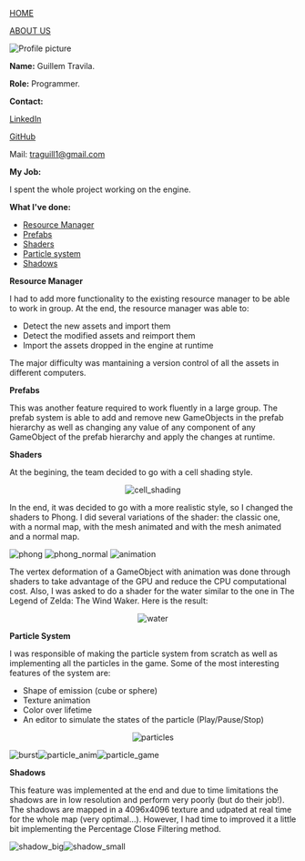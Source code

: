 [HOME](index.md)

[ABOUT US](about_us.md)

![Profile picture](http://i.imgur.com/DtNambh.png)     

**Name:** Guillem Travila.

**Role:** Programmer.

**Contact:**

[LinkedIn](www.linkedin.com/in/traguill)

[GitHub](https://github.com/traguill)

Mail: traguill1@gmail.com

**My Job:** 

I spent the whole project working on the engine. 

**What I've done:**

- [Resource Manager](#resource)
- [Prefabs](#prefabs)
- [Shaders](#shaders)
- [Particle system](#particles)
- [Shadows](#shadows)

<a name="resource"></a> **Resource Manager**

I had to add more functionality to the existing resource manager to be able to work in group. At the end, the resource manager was able to:
- Detect the new assets and import them
- Detect the modified assets and reimport them
- Import the assets dropped in the engine at runtime

The major difficulty was mantaining a version control of all the assets in different computers. 

<a name="prefabs"></a> **Prefabs**

This was another feature required to work fluently in a large group. The prefab system is able to add and remove new GameObjects in the prefab hierarchy as well as changing any value of any component of any GameObject of the prefab hierarchy and apply the changes at runtime.

<a name="shaders"></a> **Shaders**

At the begining, the team decided to go with a cell shading style. 

<p align="center">
  <img src="http://i.imgur.com/0PtlJMj.png" alt="cell_shading"/>
</p>

In the end, it was decided to go with a more realistic style, so I changed the shaders to Phong. I did several variations of the shader: the classic one, with a normal map, with the mesh animated and with the mesh animated and a normal map.

![phong](http://i.imgur.com/Z1UNqze.png) ![phong_normal](http://i.imgur.com/xzq2xLq.png) ![animation](http://i.imgur.com/kcVmgJ3.gif)

The vertex deformation of a GameObject with animation was done through shaders to take advantage of the GPU and reduce the CPU computational cost.
Also, I was asked to do a shader for the water similar to the one in The Legend of Zelda: The Wind Waker. Here is the result:

<p align="center">
  <img src="http://i.imgur.com/gBMc1A2.gif" alt="water"/>
</p>

<a name="particles"></a> **Particle System**

I was responsible of making the particle system from scratch as well as implementing all the particles in the game. Some of the most interesting features of the system are:

- Shape of emission (cube or sphere)
- Texture animation
- Color over lifetime 
- An editor to simulate the states of the particle (Play/Pause/Stop)

<p align="center">
  <img src="http://i.imgur.com/PhJjLGN.gif" alt="particles"/>
</p>

![burst](http://i.imgur.com/RPQHfHk.gif)![particle_anim](http://i.imgur.com/BHQHyM1.gif)![particle_game](http://i.imgur.com/MIhIUaz.gif)

<a name="shadows"></a> **Shadows**

This feature was implemented at the end and due to time limitations the shadows are in low resolution and perform very poorly (but do their job!). The shadows are mapped in a 4096x4096 texture and udpated at real time for the whole map (very optimal...). However, I had time to improved it a little bit implementing the Percentage Close Filtering method.

![shadow_big](http://i.imgur.com/BjmRIOE.png)![shadow_small](http://i.imgur.com/GgixscC.png)
